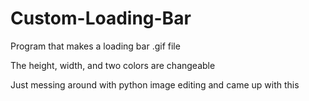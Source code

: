 # Custom-Loading-Bar
Program that makes a loading bar .gif file

The height, width, and two colors are changeable

Just messing around with python image editing and came up with this
